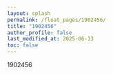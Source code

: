 ```yaml
---
layout: splash
permalink: /float_pages/1902456/
title: "1902456"
author_profile: false
last_modified_at: 2025-06-13
toc: false
---
```

 
1902456
